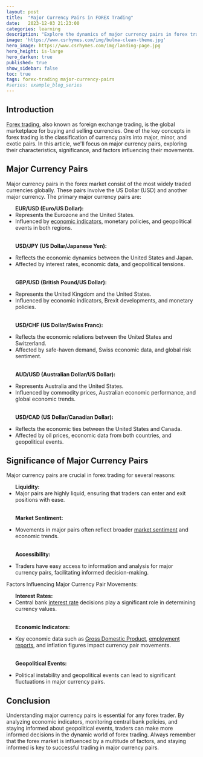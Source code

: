 ```yaml
---
layout: post
title:  "Major Currency Pairs in FOREX Trading"
date:   2023-12-03 21:23:00
categories: learning
description: "Explore the dynamics of major currency pairs in forex trading, from EUR/USD to USD/JPY. Understand key factors influencing their movements."
image: 'https://www.csrhymes.com/img/bulma-clean-theme.jpg'
hero_image: https://www.csrhymes.com/img/landing-page.jpg
hero_height: is-large
hero_darken: true
published: true
show_sidebar: false
toc: true
tags: forex-trading major-currency-pairs
#series: example_blog_series
---
```


## Introduction

<p><a href="https://www.daytrading.ltd/what-is-forex-trading">Forex trading</a>, also known as foreign exchange trading, is the global marketplace for buying and selling currencies. One of the key concepts in forex trading is the classification of currency pairs into major, minor, and exotic pairs. In this article, we'll focus on major currency pairs, exploring their characteristics, significance, and factors influencing their movements.</p>

## Major Currency Pairs

<p>Major currency pairs in the forex market consist of the most widely traded currencies globally. These pairs involve the US Dollar (USD) and another major currency. The primary major currency pairs are:</p>
<ul>
<strong>EUR/USD (Euro/US Dollar):</strong>

<li>Represents the Eurozone and the United States.</li>
<li>Influenced by <a href="https://www.daytrading.ltd/2023/12/understanding-economic-indicators-and.html">economic indicators</a>, monetary policies, and geopolitical events in both regions.</li><br>

<strong>USD/JPY (US Dollar/Japanese Yen):</strong>

<li>Reflects the economic dynamics between the United States and Japan.</li>
<li>Affected by interest rates, economic data, and geopolitical tensions.</li><br>

<strong>GBP/USD (British Pound/US Dollar):</strong>

<li>Represents the United Kingdom and the United States.</li>
<li>Influenced by economic indicators, Brexit developments, and monetary policies.</li><br>

<strong>USD/CHF (US Dollar/Swiss Franc):</strong>

<li>Reflects the economic relations between the United States and Switzerland.</li>
<li>Affected by safe-haven demand, Swiss economic data, and global risk sentiment.</li><br>

<strong>AUD/USD (Australian Dollar/US Dollar):</strong>

<li>Represents Australia and the United States.</li>
<li>Influenced by commodity prices, Australian economic performance, and global economic trends.</li><br>

<strong>USD/CAD (US Dollar/Canadian Dollar):</strong>

<li>Reflects the economic ties between the United States and Canada.</li>
<li>Affected by oil prices, economic data from both countries, and geopolitical events.</li>
</ul>

## Significance of Major Currency Pairs

<p>Major currency pairs are crucial in forex trading for several reasons:</p>
<ul>
<strong>Liquidity:</strong>

<li>Major pairs are highly liquid, ensuring that traders can enter and exit positions with ease.</li><br>
  
<strong>Market Sentiment:</strong>

<li>Movements in major pairs often reflect broader <a href="https://www.daytrading.ltd/2023/12/understanding-market-sentiment-in-forex.html">market sentiment</a> and economic trends.</li><br>

<strong>Accessibility:</strong>

<li>Traders have easy access to information and analysis for major currency pairs, facilitating informed decision-making.</li>
</ul>

<p>Factors Influencing Major Currency Pair Movements:</p>
<ul>
<strong>Interest Rates:</strong>

<li>Central bank <a href="https://www.daytrading.ltd/2023/12/understanding-interest-rates-and-their.html">interest rate</a> decisions play a significant role in determining currency values.</li><br>

<strong>Economic Indicators:</strong>

<li>Key economic data such as <a href="https://www.daytrading.ltd/2023/12/understanding-gross-domestic-product.html">Gross Domestic Product</a>, <a href="https://www.daytrading.ltd/2023/12/unveiling-dynamics-comprehensive.html">employment reports</a>, and inflation figures impact currency pair movements.</li><br>

<strong>Geopolitical Events:</strong>

<li>Political instability and geopolitical events can lead to significant fluctuations in major currency pairs.</li>
</ul>

## Conclusion

<p>Understanding major currency pairs is essential for any forex trader. By analyzing economic indicators, monitoring central bank policies, and staying informed about geopolitical events, traders can make more informed decisions in the dynamic world of forex trading. Always remember that the forex market is influenced by a multitude of factors, and staying informed is key to successful trading in major currency pairs.</p>

<script type="application/ld+json">
{
  "@context": "https://schema.org",
  "@type": "FAQPage",
  "mainEntity": [
    {
      "@type": "Question",
      "name": "What are major currency pairs in forex trading?",
      "acceptedAnswer": {
        "@type": "Answer",
        "text": "Major currency pairs in forex trading involve the US Dollar (USD) and another major currency, representing the most widely traded currencies globally."
      }
    },
    {
      "@type": "Question",
      "name": "Which are the primary major currency pairs?",
      "acceptedAnswer": {
        "@type": "Answer",
        "text": "The primary major currency pairs include EUR/USD, USD/JPY, GBP/USD, USD/CHF, AUD/USD, and USD/CAD."
      }
    },
    {
      "@type": "Question",
      "name": "Why are major currency pairs significant in forex trading?",
      "acceptedAnswer": {
        "@type": "Answer",
        "text": "Major currency pairs are crucial due to their high liquidity, reflection of market sentiment, and accessibility for traders to make informed decisions."
      }
    },
    {
      "@type": "Question",
      "name": "What factors influence major currency pair movements?",
      "acceptedAnswer": {
        "@type": "Answer",
        "text": "Factors influencing major currency pairs include interest rates, economic indicators, and geopolitical events such as political instability."
      }
    },
    {
      "@type": "Question",
      "name": "How can traders analyze major currency pairs?",
      "acceptedAnswer": {
        "@type": "Answer",
        "text": "Traders can analyze major currency pairs by monitoring central bank policies, economic indicators, and staying informed about geopolitical events."
      }
    }
  ]
}
</script>